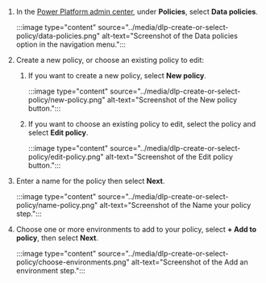 1. In the [Power Platform admin center](https://admin.powerplatform.microsoft.com/), under **Policies**, select **Data policies**.

    :::image type="content" source="../media/dlp-create-or-select-policy/data-policies.png" alt-text="Screenshot of the Data policies option in the navigation menu.":::

1. Create a new policy, or choose an existing policy to edit:

    1. If you want to create a new policy, select **New policy**.

        :::image type="content" source="../media/dlp-create-or-select-policy/new-policy.png" alt-text="Screenshot of the New policy button.":::

    1. If you want to choose an existing policy to edit, select the policy and select **Edit policy**.

        :::image type="content" source="../media/dlp-create-or-select-policy/edit-policy.png" alt-text="Screenshot of the Edit policy button.":::

1. Enter a name for the policy then select **Next**.

    :::image type="content" source="../media/dlp-create-or-select-policy/name-policy.png" alt-text="Screenshot of the Name your policy step.":::

1. Choose one or more environments to add to your policy, select **+ Add to policy**, then select **Next**.

    :::image type="content" source="../media/dlp-create-or-select-policy/choose-environments.png" alt-text="Screenshot of the Add an environment step.":::
